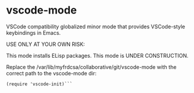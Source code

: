 # vscode-mode
VSCode compatibility globalized minor mode that provides VSCode-style keybindings in Emacs.



USE ONLY AT YOUR OWN RISK:

This mode installs ELisp packages.
This mode is UNDER CONSTRUCTION.



Replace the /var/lib/myfrdcsa/collaborative/git/vscode-mode with the
correct path to the vscode-mode dir:

```(add-to-list 'load-path "/var/lib/myfrdcsa/collaborative/git/vscode-mode")
(require 'vscode-init)```
